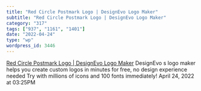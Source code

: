 ```yaml
---
title: "Red Circle Postmark Logo | DesignEvo Logo Maker"
subtitle: "Red Circle Postmark Logo | DesignEvo Logo Maker"
category: "317"
tags: ["937", "1161", "1401"]
date: "2022-04-24"
type: "wp"
wordpress_id: 3446
---
```

[ Red Circle Postmark Logo | DesignEvo Logo Maker](https://www.designevo.com/apps/logo/?name=red-circle-postmark)
 DesignEvo s logo maker helps you create custom logos in minutes for free, no design experience needed Try with millions of icons and 100 fonts immediately!
April 24, 2022 at 03:25PM